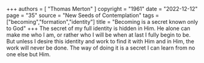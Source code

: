 +++
authors = [
  "Thomas Merton"
]
copyright = "1961"
date = "2022-12-12"
page = "35"
source = "New Seeds of Contemplation"
tags = ["becoming","formation","identity"]
title = "Becoming is a secret known only to God"
+++
The secret of my full identity is hidden in Him. He alone can make me who I am, or rather who I will be when at last I fully begin to be. But unless I desire this identity and work to find it with Him and in Him, the work will never be done. The way of doing it is a secret I can learn from no one else but Him.
